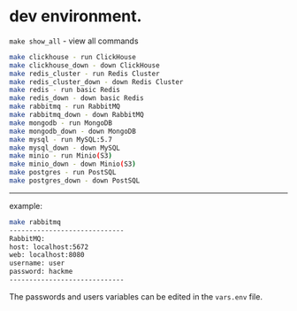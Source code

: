 # dev environment.


`make show_all` - view all commands
```bash
make clickhouse - run ClickHouse
make clickhouse_down - down ClickHouse
make redis_cluster - run Redis Cluster
make redis_cluster_down - down Redis Cluster
make redis - run basic Redis
make redis_down - down basic Redis
make rabbitmq - run RabbitMQ
make rabbitmq_down - down RabbitMQ
make mongodb - run MongoDB
make mongodb_down - down MongoDB
make mysql - run MySQL:5.7
make mysql_down - down MySQL
make minio - run Minio(S3)
make minio_down - down Minio(S3)
make postgres - run PostSQL
make postgres_down - down PostSQL
```
---

example:
```bash
make rabbitmq
-----------------------------
RabbitMQ:
host: localhost:5672
web: localhost:8080
username: user
password: hackme
-----------------------------
```


The passwords and users variables can be edited in the `vars.env` file.
